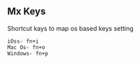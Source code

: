 ## Mx Keys

Shortcut kays to map os based keys setting  

```
iOss- fn+i
Mac Os- fn+o
Windows- fn+p
```
